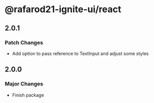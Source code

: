 # @rafarod21-ignite-ui/react

## 2.0.1

### Patch Changes

- Add option to pass reference to TextInput and adjust some styles

## 2.0.0

### Major Changes

- Finish package
